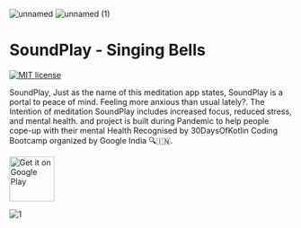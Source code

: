 


![unnamed](https://user-images.githubusercontent.com/22853459/135478756-3bce7bf1-24b1-4f58-8d71-2e737e840cc3.png)
![unnamed (1)](https://user-images.githubusercontent.com/22853459/135478784-0900565e-89df-496b-9529-6b313586843b.png)

# SoundPlay - Singing Bells
[![MIT license](https://img.shields.io/badge/License-MIT-blue.svg)](https://lbesson.mit-license.org/)


SoundPlay, Just as the name of this meditation app states, 
SoundPlay is a portal to peace of mind. 
Feeling more anxious than usual lately?. 
The Intention of meditation SoundPlay includes 
increased focus, reduced stress, and mental health.
and project is built during Pandemic to help people cope-up with their mental Health Recognised by  30DaysOfKotlin Coding Bootcamp organized by Google India 🔍🇮🇳.

<p align="left">
<a href="https://play.google.com/store/apps/details?id=com.martialcoder.soundplay">
    <img alt="Get it on Google Play"
        height="80"
        src="https://play.google.com/intl/en_us/badges/images/generic/en_badge_web_generic.png" />
</a>  
    
![1](https://user-images.githubusercontent.com/22853459/160225563-d022e4e3-0aa8-4f06-82dd-05b4839e1c19.jpg)
